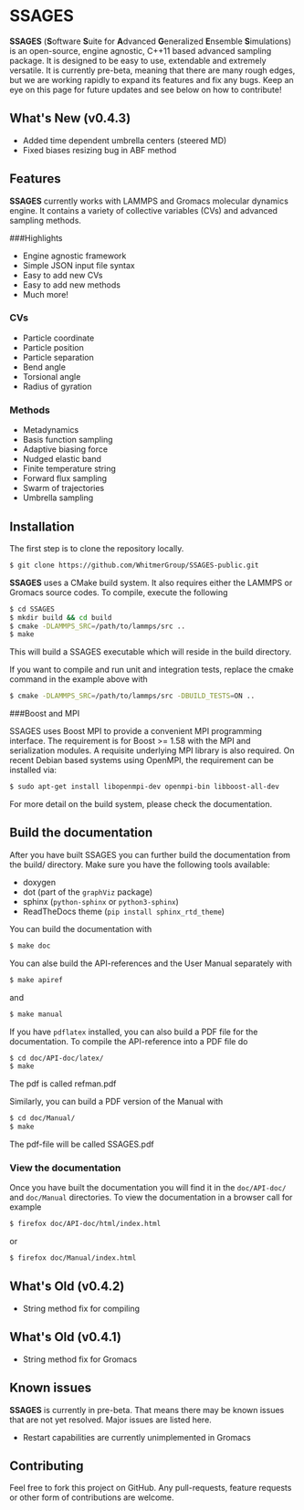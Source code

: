 SSAGES
============

**SSAGES** (**S**oftware **S**uite for **A**dvanced **G**eneralized **E**nsemble **S**imulations) is an open-source, engine agnostic, C++11 based advanced sampling package. 
It is designed to be easy to use, extendable and extremely versatile. It is currently pre-beta, meaning that there are many rough edges, but we are working rapidly 
to expand its features and fix any bugs. Keep an eye on this page for future updates and see below on how to contribute!

## What's New (v0.4.3)
- Added time dependent umbrella centers (steered MD)
- Fixed biases resizing bug in ABF method


<a id="features"></a>
## Features
**SSAGES** currently works with LAMMPS and Gromacs molecular dynamics engine. It contains a variety of collective variables (CVs) and advanced sampling methods. 

###Highlights 
- Engine agnostic framework 
- Simple JSON input file syntax 
- Easy to add new CVs 
- Easy to add new methods
- Much more!

### CVs
- Particle coordinate
- Particle position 
- Particle separation 
- Bend angle
- Torsional angle
- Radius of gyration 

### Methods 
- Metadynamics 
- Basis function sampling 
- Adaptive biasing force 
- Nudged elastic band 
- Finite temperature string 
- Forward flux sampling 
- Swarm of trajectories 
- Umbrella sampling 

<a id="installation"></a>
## Installation
The first step is to clone the repository locally.

```bash
$ git clone https://github.com/WhitmerGroup/SSAGES-public.git
```
**SSAGES** uses a CMake build system. It also requires either the LAMMPS or Gromacs source codes.
To compile, execute the following

```bash
$ cd SSAGES
$ mkdir build && cd build
$ cmake -DLAMMPS_SRC=/path/to/lammps/src .. 
$ make
```

This will build a SSAGES executable which will reside in the build directory.

If you want to compile and run unit and integration tests, replace the cmake command
in the example above with

```bash
$ cmake -DLAMMPS_SRC=/path/to/lammps/src -DBUILD_TESTS=ON ..
```

###Boost and MPI

SSAGES uses Boost MPI to provide a convenient MPI programming interface. The requirement is for Boost >= 1.58 with the MPI and serialization modules. 
A requisite underlying MPI library is also required. On recent Debian based systems using OpenMPI, the requirement can be installed via:

```bash 
$ sudo apt-get install libopenmpi-dev openmpi-bin libboost-all-dev
```

For more detail on the build system, please check the documentation.

## Build the documentation

After you have built SSAGES you can further build the documentation from the build/
directory. Make sure you have the following tools available:

* doxygen
* dot (part of the `graphViz` package)
* sphinx (`python-sphinx` or `python3-sphinx`)
* ReadTheDocs theme (`pip install sphinx_rtd_theme`)

You can build the documentation with
```bash
$ make doc
```
You can alse build the API-references and the User
Manual separately with
```bash
$ make apiref
```
and
```bash
$ make manual
```

If you have `pdflatex` installed, you can also build
a PDF file for the documentation. To compile the
API-reference into a PDF file do
```bash
$ cd doc/API-doc/latex/
$ make
```
The pdf is called refman.pdf

Similarly, you can build a PDF version of the Manual with
```bash
$ cd doc/Manual/
$ make
```
The pdf-file will be called SSAGES.pdf

### View the documentation

Once you have built the documentation you will find it
in the `doc/API-doc/` and `doc/Manual` directories. To
view the documentation in a browser call for example
```bash
$ firefox doc/API-doc/html/index.html
```
or
```bash
$ firefox doc/Manual/index.html
```

## What's Old (v0.4.2)
- String method fix for compiling

## What's Old (v0.4.1)
- String method fix for Gromacs

## Known issues 
**SSAGES** is currently in pre-beta. That means there may be known issues that are not yet resolved. Major issues are listed here. 

- Restart capabilities are currently unimplemented in Gromacs 

## Contributing 
Feel free to fork this project on GitHub. Any pull-requests, feature requests or other form of contributions are welcome.

